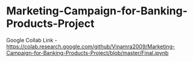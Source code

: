 # Marketing-Campaign-for-Banking-Products-Project

Google Collab Link -
https://colab.research.google.com/github/Vinamra2009/Marketing-Campaign-for-Banking-Products-Project/blob/master/Final.ipynb
